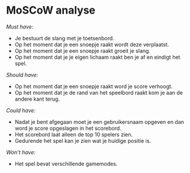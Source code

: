 # MoSCoW analyse
_Must have:_
-	Je bestuurt de slang met je toetsenbord.
-	Op het moment dat je een snoepje raakt wordt deze verplaatst.
-	Op het moment dat je een snoepje raakt groeit je slang.
-	Op het moment dat je je eigen lichaam raakt ben je af en eindigt het spel.

_Should have:_
-	Op het moment dat je een snoepje raakt word je score verhoogt.
-	Op het moment dat je de rand van het speelbord raakt kom je aan de andere kant terug.

_Could have:_
-	Nadat je bent afgegaan moet je een gebruikersnaam opgeven en dan word je score opgeslagen in het scorebord.
-	Het scorebord laat alleen de top 10 spelers zien.
-	Gedurende het spel kan je zien wat je huidige positie is.

_Won’t have:_
-	Het spel bevat verschillende gamemodes.

